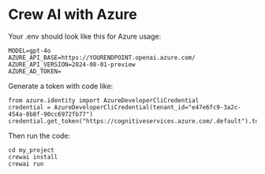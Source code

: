 # Crew AI with Azure

Your .env should look like this for Azure usage:

```
MODEL=gpt-4o
AZURE_API_BASE=https://YOURENDPOINT.openai.azure.com/
AZURE_API_VERSION=2024-08-01-preview
AZURE_AD_TOKEN=
```

Generate a token with code like:

```
from azure.identity import AzureDeveloperCliCredential
credential = AzureDeveloperCliCredential(tenant_id="e47e6fc9-3a2c-454a-8b8f-90cc6972fb77")
credential.get_token("https://cognitiveservices.azure.com/.default").token
```

Then run the code:

```
cd my_project
crewai install
crewai run
```

